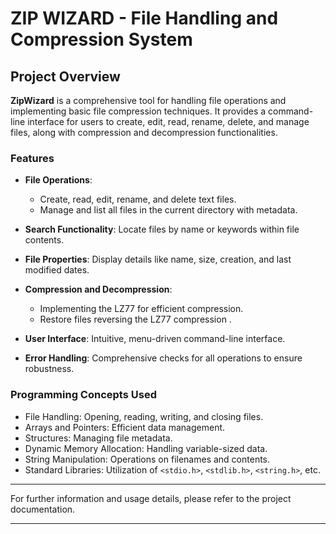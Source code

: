 # ZIP WIZARD - File Handling and Compression System

## Project Overview

**ZipWizard** is a comprehensive tool for handling file operations and implementing basic file compression techniques. It provides a command-line interface for users to create, edit, read, rename, delete, and manage files, along with compression and decompression functionalities.

### Features

- **File Operations**:
  - Create, read, edit, rename, and delete text files.
  - Manage and list all files in the current directory with metadata.

- **Search Functionality**: Locate files by name or keywords within file contents.

- **File Properties**: Display details like name, size, creation, and last modified dates.

- **Compression and Decompression**: 
  - Implementing the LZ77 for efficient compression.
  - Restore files reversing the LZ77 compression .

- **User Interface**: Intuitive, menu-driven command-line interface.

- **Error Handling**: Comprehensive checks for all operations to ensure robustness.

### Programming Concepts Used

- File Handling: Opening, reading, writing, and closing files.
- Arrays and Pointers: Efficient data management.
- Structures: Managing file metadata.
- Dynamic Memory Allocation: Handling variable-sized data.
- String Manipulation: Operations on filenames and contents.
- Standard Libraries: Utilization of `<stdio.h>`, `<stdlib.h>`, `<string.h>`, etc.

---

For further information and usage details, please refer to the project documentation.

--- 
